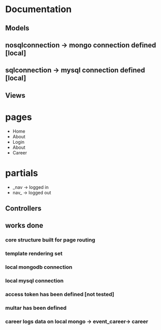 # Documentation #

## Models ##

## nosqlconnection -> mongo connection defined [local]
## sqlconnection -> mysql connection defined [local]

## Views ##

# pages
- Home
- About
- Login
- About
- Career

# partials
- _nav -> logged in
- nav_ -> logged out


## Controllers ##



## works done ##

### core structure built for page routing
### template rendering set
### local mongodb connection
### local mysql connection
### access token has been defined [not tested]
### multar has been defined
### career logs data on local mongo  ->  event_career-> career
